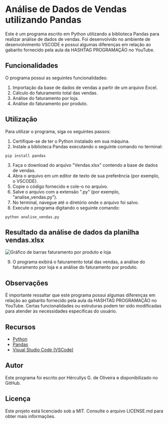
# Análise de Dados de Vendas utilizando Pandas

Este é um programa escrito em Python utilizando a biblioteca Pandas para realizar análise de dados de vendas. Foi desenvolvido no ambiente de desenvolvimento VSCODE e possui algumas diferenças em relação ao gabarito fornecido pela aula da HASHTAG PROGRAMAÇÃO no YouTube.

## Funcionalidades

O programa possui as seguintes funcionalidades:

1. Importação da base de dados de vendas a partir de um arquivo Excel.
2. Cálculo do faturamento total das vendas.
3. Análise do faturamento por loja.
4. Análise do faturamento por produto.

## Utilização

Para utilizar o programa, siga os seguintes passos:

1. Certifique-se de ter o Python instalado em sua máquina.
2. Instale a biblioteca Pandas executando o seguinte comando no terminal:

```shell
pip install pandas
```

3. Faça o download do arquivo "Vendas.xlsx" contendo a base de dados de vendas.
4. Abra o arquivo em um editor de texto de sua preferência (por exemplo, o VSCODE).
5. Copie o código fornecido e cole-o no arquivo.
6. Salve o arquivo com a extensão ".py" (por exemplo, "analise_vendas.py").
7. No terminal, navegue até o diretório onde o arquivo foi salvo.
8. Execute o programa digitando o seguinte comando:

```shell
python analise_vendas.py
```

## Resultado da análise de dados da planilha vendas.xlsx
![Gráfico de barras faturamento por produto e loja](/IntroducaoAnaliseDeDados/GraficoBarrasFaturamentoPorProduto.png)

9. O programa exibirá o faturamento total das vendas, a análise do faturamento por loja e a análise do faturamento por produto.

## Observações

É importante ressaltar que este programa possui algumas diferenças em relação ao gabarito fornecido pela aula da HASHTAG PROGRAMAÇÃO no YouTube. Certas funcionalidades ou estruturas podem ter sido modificadas para atender às necessidades específicas do usuário.

## Recursos

- [Python](https://www.python.org/)
- [Pandas](https://pandas.pydata.org/)
- [Visual Studio Code (VSCode)](https://code.visualstudio.com/)

## Autor

Este programa foi escrito por Hércullys G. de Oliveira e disponibilizado no GitHub.

## Licença

Este projeto está licenciado sob a MIT. Consulte o arquivo LICENSE.md para obter mais informações.
